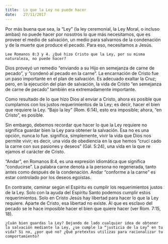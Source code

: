 ```yaml
---
title:  Lo que la Ley no puede hacer
date:   27/11/2017
---
```



Por más buena que sea, la “Ley” (la ley ceremonial, la Ley Moral, o incluso ambas) no puede hacer por nosotros lo que más necesitamos, que es proveer el medio de salvación, un medio para salvarnos de la condenación y de la muerte que produce el pecado. Para eso, necesitamos a Jesús.

`Lee Romanos 8:3 y 4. ¿Qué hizo Cristo que la Ley, por su misma naturaleza, no puede hacer?`

Dios proveyó un remedio “enviando a su Hijo en semejanza de carne de pecado”, y “condenó al pecado en la carne”. La encarnación de Cristo fue un paso importante en el plan de salvación. Es adecuado exaltar la Cruz; pero, en la ejecución del plan de salvación, la vida de Cristo “en semejanza de carne de pecado” también era extremadamente importante.

Como resultado de lo que hizo Dios al enviar a Cristo, ahora es posible que cumplamos con los justos requerimientos de la Ley; es decir, hacer el bien que requiere la Ley. “Bajo la ley” (Rom. 6:14), esto era imposible; ahora, “en Cristo”, es posible.

Sin embargo, debemos recordar que hacer lo que la Ley requiere no significa guardar bien la Ley para obtener la salvación. Esa no es una opción, nunca lo fue. significa, simplemente, vivir la vida que Dios nos permite vivir; es decir, una vida de obediencia en la que hemos “cruci cado la carne con sus pasiones y deseos” (Gál. 5:24), una vida en la que re ejamos el carácter de Cristo.

“Andar”, en Romanos 8:4, es una expresión idiomática que significa “conducirse”. La palabra carne denota a la persona no regenerada, tanto antes como después de la condenación. Andar “conforme a la carne” es estar controlado por los deseos egoístas.

En contraste, caminar según el Espíritu es cumplir los requerimientos justos de la Ley. Solo con la ayuda del Espíritu Santo podemos cumplir estos requerimientos. Solo en Cristo Jesús hay libertad para hacer lo que la Ley requiere. Aparte de Cristo, esa libertad no existe. Al que es esclavo del pecado se le hace imposible hacer el bien que quiere hacer (ver Rom. 7:15, 18).

`¿Cuán bien guardas la Ley? Dejando de lado cualquier idea de obtener la salvación mediante la Ley, ¿se cumple la “justicia de la Ley” en tu vida? Si no, ¿por qué no? ¿Qué pretextos utilizas para racionalizar tu comportamiento?`